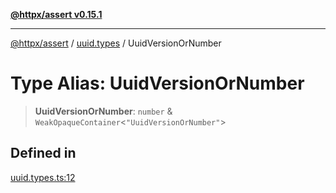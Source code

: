[**@httpx/assert v0.15.1**](../../README.md)

***

[@httpx/assert](../../README.md) / [uuid.types](../README.md) / UuidVersionOrNumber

# Type Alias: UuidVersionOrNumber

> **UuidVersionOrNumber**: `number` & `WeakOpaqueContainer`\<`"UuidVersionOrNumber"`\>

## Defined in

[uuid.types.ts:12](https://github.com/belgattitude/httpx/blob/d121a71b95064daafd75a20aabf0a30f5fcdfbfa/packages/assert/src/uuid.types.ts#L12)
